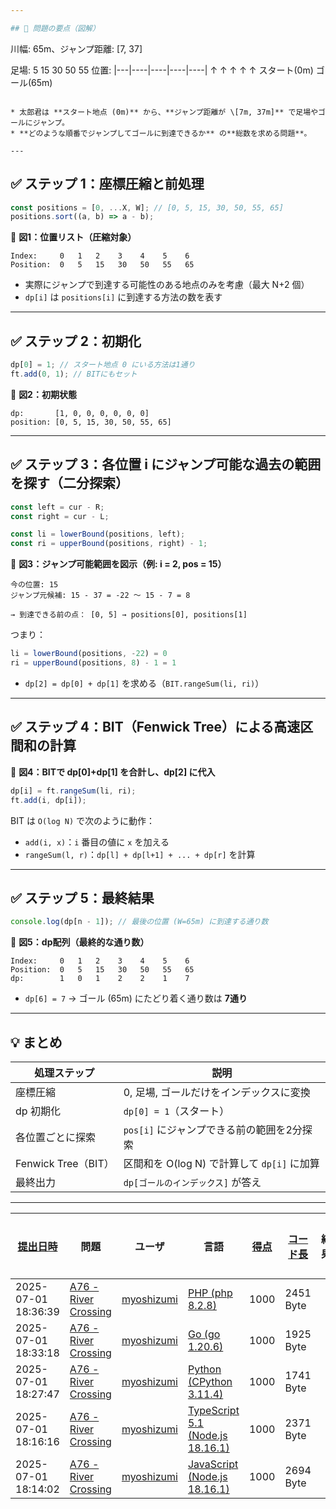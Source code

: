 ```yaml
---

## 🧭 問題の要点（図解）

```
川幅: 65m、ジャンプ距離: [7, 37]

足場:   5   15   30   50   55
位置: |---|----|----|----|----|
        ↑    ↑    ↑    ↑    ↑
スタート(0m)                      ゴール(65m)
```

* 太郎君は **スタート地点 (0m)** から、**ジャンプ距離が \[7m, 37m]** で足場やゴールにジャンプ。
* **どのような順番でジャンプしてゴールに到達できるか** の**総数を求める問題**。

---
```


## ✅ ステップ 1：座標圧縮と前処理

```ts
const positions = [0, ...X, W]; // [0, 5, 15, 30, 50, 55, 65]
positions.sort((a, b) => a - b);
```

📘 **図1：位置リスト（圧縮対象）**

```
Index:     0   1   2    3    4    5    6
Position:  0   5   15   30   50   55   65
```

- 実際にジャンプで到達する可能性のある地点のみを考慮（最大 N+2 個）
- `dp[i]` は `positions[i]` に到達する方法の数を表す

---

## ✅ ステップ 2：初期化

```ts
dp[0] = 1; // スタート地点 0 にいる方法は1通り
ft.add(0, 1); // BITにもセット
```

📘 **図2：初期状態**

```
dp:       [1, 0, 0, 0, 0, 0, 0]
position: [0, 5, 15, 30, 50, 55, 65]
```

---

## ✅ ステップ 3：各位置 i にジャンプ可能な過去の範囲を探す（二分探索）

```ts
const left = cur - R;
const right = cur - L;

const li = lowerBound(positions, left);
const ri = upperBound(positions, right) - 1;
```

📘 **図3：ジャンプ可能範囲を図示（例: i = 2, pos = 15）**

```
今の位置: 15
ジャンプ元候補: 15 - 37 = -22 〜 15 - 7 = 8

→ 到達できる前の点： [0, 5] → positions[0], positions[1]
```

つまり：

```ts
li = lowerBound(positions, -22) = 0
ri = upperBound(positions, 8) - 1 = 1
```

- `dp[2] = dp[0] + dp[1]` を求める（`BIT.rangeSum(li, ri)`）

---

## ✅ ステップ 4：BIT（Fenwick Tree）による高速区間和の計算

📘 **図4：BITで dp\[0]+dp\[1] を合計し、dp\[2] に代入**

```ts
dp[i] = ft.rangeSum(li, ri);
ft.add(i, dp[i]);
```

BIT は `O(log N)` で次のように動作：

- `add(i, x)`：`i` 番目の値に `x` を加える
- `rangeSum(l, r)`：`dp[l] + dp[l+1] + ... + dp[r]` を計算

---

## ✅ ステップ 5：最終結果

```ts
console.log(dp[n - 1]); // 最後の位置 (W=65m) に到達する通り数
```

📘 **図5：dp配列（最終的な通り数）**

```
Index:     0   1   2    3    4    5    6
Position:  0   5   15   30   50   55   65
dp:        1   0   1    2    2    1    7
```

- `dp[6] = 7` → ゴール (65m) にたどり着く通り数は **7通り**

---

## 💡 まとめ

| 処理ステップ        | 説明                                        |
| ------------------- | ------------------------------------------- |
| 座標圧縮            | 0, 足場, ゴールだけをインデックスに変換     |
| dp 初期化           | `dp[0] = 1`（スタート）                     |
| 各位置ごとに探索    | `pos[i]` にジャンプできる前の範囲を2分探索  |
| Fenwick Tree（BIT） | 区間和を O(log N) で計算して `dp[i]` に加算 |
| 最終出力            | `dp[ゴールのインデックス]` が答え           |

---

| [提出日時](https://atcoder.jp/contests/tessoku-book/submissions/me?desc=true&orderBy=created) | 問題                                                                                   | ユーザ                                            | 言語                                                                                                        | [得点](https://atcoder.jp/contests/tessoku-book/submissions/me?desc=true&orderBy=score) | [コード長](https://atcoder.jp/contests/tessoku-book/submissions/me?orderBy=source_length) | 結果 | [実行時間](https://atcoder.jp/contests/tessoku-book/submissions/me?orderBy=time_consumption) | [メモリ](https://atcoder.jp/contests/tessoku-book/submissions/me?orderBy=memory_consumption) |                                                                       |
| --------------------------------------------------------------------------------------------- | -------------------------------------------------------------------------------------- | ------------------------------------------------- | ----------------------------------------------------------------------------------------------------------- | --------------------------------------------------------------------------------------- | ----------------------------------------------------------------------------------------- | ---- | -------------------------------------------------------------------------------------------- | -------------------------------------------------------------------------------------------- | --------------------------------------------------------------------- |
| 2025-07-01 18:36:39                                                                           | [A76 - River Crossing](https://atcoder.jp/contests/tessoku-book/tasks/tessoku_book_bx) | [myoshizumi](https://atcoder.jp/users/myoshizumi) | [PHP (php 8.2.8)](https://atcoder.jp/contests/tessoku-book/submissions/me?f.Language=5016)                  | 1000                                                                                    | 2451 Byte                                                                                 |      | 248 ms                                                                                       | 46648 KiB                                                                                    | [詳細](https://atcoder.jp/contests/tessoku-book/submissions/67219001) |
| 2025-07-01 18:33:18                                                                           | [A76 - River Crossing](https://atcoder.jp/contests/tessoku-book/tasks/tessoku_book_bx) | [myoshizumi](https://atcoder.jp/users/myoshizumi) | [Go (go 1.20.6)](https://atcoder.jp/contests/tessoku-book/submissions/me?f.Language=5002)                   | 1000                                                                                    | 1925 Byte                                                                                 |      | 56 ms                                                                                        | 15992 KiB                                                                                    | [詳細](https://atcoder.jp/contests/tessoku-book/submissions/67218947) |
| 2025-07-01 18:27:47                                                                           | [A76 - River Crossing](https://atcoder.jp/contests/tessoku-book/tasks/tessoku_book_bx) | [myoshizumi](https://atcoder.jp/users/myoshizumi) | [Python (CPython 3.11.4)](https://atcoder.jp/contests/tessoku-book/submissions/me?f.Language=5055)          | 1000                                                                                    | 1741 Byte                                                                                 |      | 473 ms                                                                                       | 39756 KiB                                                                                    | [詳細](https://atcoder.jp/contests/tessoku-book/submissions/67218847) |
| 2025-07-01 18:16:16                                                                           | [A76 - River Crossing](https://atcoder.jp/contests/tessoku-book/tasks/tessoku_book_bx) | [myoshizumi](https://atcoder.jp/users/myoshizumi) | [TypeScript 5.1 (Node.js 18.16.1)](https://atcoder.jp/contests/tessoku-book/submissions/me?f.Language=5058) | 1000                                                                                    | 2371 Byte                                                                                 |      | 150 ms                                                                                       | 86184 KiB                                                                                    | [詳細](https://atcoder.jp/contests/tessoku-book/submissions/67218646) |
| 2025-07-01 18:14:02                                                                           | [A76 - River Crossing](https://atcoder.jp/contests/tessoku-book/tasks/tessoku_book_bx) | [myoshizumi](https://atcoder.jp/users/myoshizumi) | [JavaScript (Node.js 18.16.1)](https://atcoder.jp/contests/tessoku-book/submissions/me?f.Language=5009)     | 1000                                                                                    | 2694 Byte                                                                                 |      | 183 ms                                                                                       | 88068 KiB                                                                                    | [詳細](https://atcoder.jp/contests/tessoku-book/submissions/67218589) |
